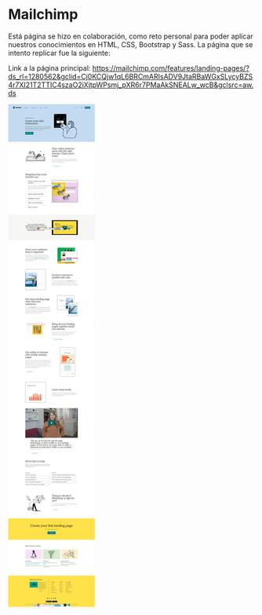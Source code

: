 # Mailchimp
Está página se hizo en colaboración, como reto personal para poder aplicar nuestros conocimientos en HTML, CSS, Bootstrap y Sass.
La página que se intento replicar fue la siguiente: 

Link a la página principal:
https://mailchimp.com/features/landing-pages/?ds_rl=1280562&gclid=Cj0KCQjw1qL6BRCmARIsADV9JtaRBaWGxSLycyBZS4r7XI21T2TTIC4szaO2iXjtpWPsmj_pXR6r7PMaAkSNEALw_wcB&gclsrc=aw.ds

<img src="https://github.com/HillaryGil97/mailchimp/blob/master/design/web/full-web-design.png?raw=true">
